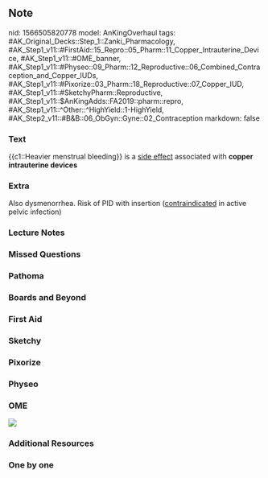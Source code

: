 ## Note
nid: 1566505820778
model: AnKingOverhaul
tags: #AK_Original_Decks::Step_1::Zanki_Pharmacology, #AK_Step1_v11::#FirstAid::15_Repro::05_Pharm::11_Copper_Intrauterine_Device, #AK_Step1_v11::#OME_banner, #AK_Step1_v11::#Physeo::09_Pharm::12_Reproductive::06_Combined_Contraception_and_Copper_IUDs, #AK_Step1_v11::#Pixorize::03_Pharm::18_Reproductive::07_Copper_IUD, #AK_Step1_v11::#SketchyPharm::Reproductive, #AK_Step1_v11::$AnKingAdds::FA2019::pharm::repro, #AK_Step1_v11::^Other::^HighYield::1-HighYield, #AK_Step2_v11::#B&B::06_ObGyn::Gyne::02_Contraception
markdown: false

### Text
{{c1::Heavier menstrual bleeding}} is a <u>side effect</u>
associated with <b>copper intrauterine devices</b>

### Extra
Also dysmenorrhea. Risk of PID with insertion
(<u>contraindicated</u> in active pelvic infection)

### Lecture Notes


### Missed Questions


### Pathoma


### Boards and Beyond


### First Aid


### Sketchy


### Pixorize


### Physeo


### OME
<div class="ome-widget">
  <a href="https://onlinemeded.org?ref=anki"><img src=
  "_OME_AnkiFlashcards_General_3.png"></a>
</div>

### Additional Resources


### One by one

